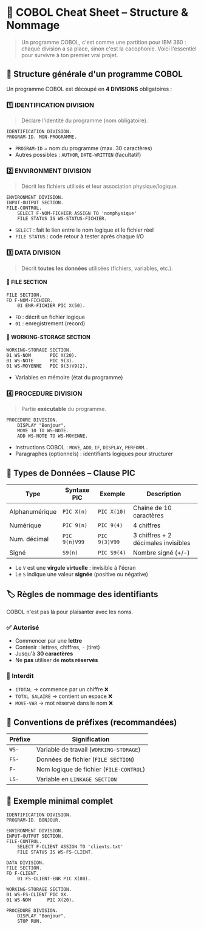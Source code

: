 # 🧾 COBOL Cheat Sheet – Structure & Nommage

> Un programme COBOL, c'est comme une partition pour IBM 360 : chaque division a sa place, sinon c'est la cacophonie. Voici l'essentiel pour survivre à ton premier vrai projet.

## 🧩 Structure générale d'un programme COBOL

Un programme COBOL est découpé en **4 DIVISIONS** obligatoires :

### 1️⃣ IDENTIFICATION DIVISION
> Déclare l'identité du programme (nom obligatoire).

```cobol
IDENTIFICATION DIVISION.
PROGRAM-ID. MON-PROGRAMME.
```

* `PROGRAM-ID` = nom du programme (max. 30 caractères)
* Autres possibles : `AUTHOR`, `DATE-WRITTEN` (facultatif)

### 2️⃣ ENVIRONMENT DIVISION
> Décrit les fichiers utilisés et leur association physique/logique.

```cobol
ENVIRONMENT DIVISION.
INPUT-OUTPUT SECTION.
FILE-CONTROL.
    SELECT F-NOM-FICHIER ASSIGN TO 'nomphysique'
    FILE STATUS IS WS-STATUS-FICHIER.
```

* `SELECT` : fait le lien entre le nom logique et le fichier réel
* `FILE STATUS` : code retour à tester après chaque I/O

### 3️⃣ DATA DIVISION
> Décrit **toutes les données** utilisées (fichiers, variables, etc.).

#### 📁 FILE SECTION

```cobol
FILE SECTION.
FD F-NOM-FICHIER.
    01 ENR-FICHIER PIC X(50).
```

* `FD` : décrit un fichier logique
* `01` : enregistrement (record)

#### 🧠 WORKING-STORAGE SECTION

```cobol
WORKING-STORAGE SECTION.
01 WS-NOM       PIC X(20).
01 WS-NOTE      PIC 9(3).
01 WS-MOYENNE   PIC 9(3)V9(2).
```

* Variables en mémoire (état du programme)

### 4️⃣ PROCEDURE DIVISION
> Partie **exécutable** du programme.

```cobol
PROCEDURE DIVISION.
    DISPLAY "Bonjour".
    MOVE 10 TO WS-NOTE.
    ADD WS-NOTE TO WS-MOYENNE.
```

* Instructions COBOL : `MOVE`, `ADD`, `IF`, `DISPLAY`, `PERFORM`…
* Paragraphes (optionnels) : identifiants logiques pour structurer

## 📏 Types de Données – Clause PIC

| Type | Syntaxe PIC | Exemple | Description |
|------|-------------|---------|-------------|
| Alphanumérique | `PIC X(n)` | `PIC X(10)` | Chaîne de 10 caractères |
| Numérique | `PIC 9(n)` | `PIC 9(4)` | 4 chiffres |
| Num. décimal | `PIC 9(n)V99` | `PIC 9(3)V99` | 3 chiffres + 2 décimales invisibles |
| Signé | `S9(n)` | `PIC S9(4)` | Nombre signé (+/-) |

* Le `V` est une **virgule virtuelle** : invisible à l'écran
* Le `S` indique une valeur **signée** (positive ou négative)

## 🏷 Règles de nommage des identifiants

COBOL n'est pas là pour plaisanter avec les noms.

### ✅ Autorisé
* Commencer par une **lettre**
* Contenir : lettres, chiffres, `-` (tiret)
* Jusqu'à **30 caractères**
* Ne **pas** utiliser de **mots réservés**

### 🚫 Interdit
* `1TOTAL` → commence par un chiffre ❌
* `TOTAL SALAIRE` → contient un espace ❌
* `MOVE-VAR` → mot réservé dans le nom ❌

## 🔖 Conventions de préfixes (recommandées)

| Préfixe | Signification |
|---------|---------------|
| `WS-` | Variable de travail (`WORKING-STORAGE`) |
| `FS-` | Données de fichier (`FILE SECTION`) |
| `F-` | Nom logique de fichier (`FILE-CONTROL`) |
| `LS-` | Variable en `LINKAGE SECTION` |

## 🧪 Exemple minimal complet

```cobol
IDENTIFICATION DIVISION.
PROGRAM-ID. BONJOUR.

ENVIRONMENT DIVISION.
INPUT-OUTPUT SECTION.
FILE-CONTROL.
    SELECT F-CLIENT ASSIGN TO 'clients.txt'
    FILE STATUS IS WS-FS-CLIENT.

DATA DIVISION.
FILE SECTION.
FD F-CLIENT.
    01 FS-CLIENT-ENR PIC X(80).

WORKING-STORAGE SECTION.
01 WS-FS-CLIENT PIC XX.
01 WS-NOM      PIC X(20).

PROCEDURE DIVISION.
    DISPLAY "Bonjour".
    STOP RUN.
```
